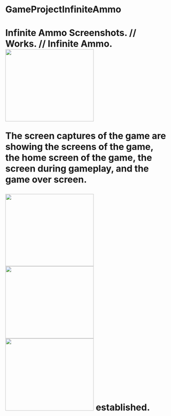 # GameProjectInfiniteAmmo
<h1> Infinite Ammo <h/1>
<head> Screenshots.  //   Works.  //   Infinite Ammo. </head>
<a href= "youtube.com"> <img src="https://github.com/apark6931/GameProject_InfiniteAmmo/blob/master/clickhere.jpg" width = "275" height = "225"> </a>
<p> The screen captures of the game are showing the screens of the game, the home screen of the game, the screen during gameplay, and the game over screen. </p>
<img src="https://github.com/apark6931/GameProject_InfiniteAmmo/blob/master/Screenshot_MainScreen.png" width = "275" height = "225">
<img src="https://github.com/apark6931/GameProject_InfiniteAmmo/blob/master/Screenshot_Active1.png" width = "275" height = "225">
<img src="https://github.com/apark6931/GameProject_InfiniteAmmo/blob/master/Screenshot%20PC_1.png" width = "275" height = "225">

<head> established.</head>
